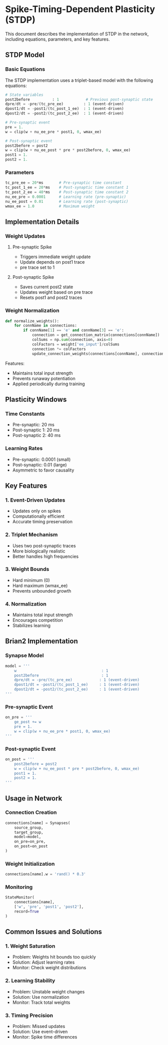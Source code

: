 # Spike-Timing-Dependent Plasticity (STDP)

This document describes the implementation of STDP in the network, including equations, parameters, and key features.

## STDP Model

### Basic Equations

The STDP implementation uses a triplet-based model with the following equations:

```python
# State variables
post2before          : 1            # Previous post-synaptic state
dpre/dt = -pre/(tc_pre_ee)         : 1 (event-driven)
dpost1/dt = -post1/(tc_post_1_ee)  : 1 (event-driven)
dpost2/dt = -post2/(tc_post_2_ee)  : 1 (event-driven)

# Pre-synaptic event
pre = 1.
w = clip(w + nu_ee_pre * post1, 0, wmax_ee)

# Post-synaptic event
post2before = post2
w = clip(w + nu_ee_post * pre * post2before, 0, wmax_ee)
post1 = 1.
post2 = 1.
```

### Parameters

```python
tc_pre_ee = 20*ms       # Pre-synaptic time constant
tc_post_1_ee = 20*ms    # Post-synaptic time constant 1
tc_post_2_ee = 40*ms    # Post-synaptic time constant 2
nu_ee_pre = 0.0001      # Learning rate (pre-synaptic)
nu_ee_post = 0.01       # Learning rate (post-synaptic)
wmax_ee = 1.0           # Maximum weight
```

## Implementation Details

### Weight Updates

1. Pre-synaptic Spike
   - Triggers immediate weight update
   - Update depends on post1 trace
   - pre trace set to 1

2. Post-synaptic Spike
   - Saves current post2 state
   - Updates weight based on pre trace
   - Resets post1 and post2 traces

### Weight Normalization

```python
def normalize_weights():
    for connName in connections:
        if connName[1] == 'e' and connName[3] == 'e':
            connection = get_connection_matrix(connections[connName])
            colSums = np.sum(connection, axis=0)
            colFactors = weight['ee_input']/colSums
            connection *= colFactors
            update_connection_weights(connections[connName], connection)
```

Features:
- Maintains total input strength
- Prevents runaway potentiation
- Applied periodically during training

## Plasticity Windows

### Time Constants
- Pre-synaptic: 20 ms
- Post-synaptic 1: 20 ms
- Post-synaptic 2: 40 ms

### Learning Rates
- Pre-synaptic: 0.0001 (small)
- Post-synaptic: 0.01 (large)
- Asymmetric to favor causality

## Key Features

### 1. Event-Driven Updates
- Updates only on spikes
- Computationally efficient
- Accurate timing preservation

### 2. Triplet Mechanism
- Uses two post-synaptic traces
- More biologically realistic
- Better handles high frequencies

### 3. Weight Bounds
- Hard minimum (0)
- Hard maximum (wmax_ee)
- Prevents unbounded growth

### 4. Normalization
- Maintains total input strength
- Encourages competition
- Stabilizes learning

## Brian2 Implementation

### Synapse Model
```python
model = '''
    w                                      : 1
    post2before                            : 1
    dpre/dt = -pre/(tc_pre_ee)            : 1 (event-driven)
    dpost1/dt = -post1/(tc_post_1_ee)     : 1 (event-driven)
    dpost2/dt = -post2/(tc_post_2_ee)     : 1 (event-driven)
'''
```

### Pre-synaptic Event
```python
on_pre = '''
    ge_post += w
    pre = 1.
    w = clip(w + nu_ee_pre * post1, 0, wmax_ee)
'''
```

### Post-synaptic Event
```python
on_post = '''
    post2before = post2
    w = clip(w + nu_ee_post * pre * post2before, 0, wmax_ee)
    post1 = 1.
    post2 = 1.
'''
```

## Usage in Network

### Connection Creation
```python
connections[name] = Synapses(
    source_group,
    target_group,
    model=model,
    on_pre=on_pre,
    on_post=on_post
)
```

### Weight Initialization
```python
connections[name].w = 'rand() * 0.3'
```

### Monitoring
```python
StateMonitor(
    connections[name],
    ['w', 'pre', 'post1', 'post2'],
    record=True
)
```

## Common Issues and Solutions

### 1. Weight Saturation
- Problem: Weights hit bounds too quickly
- Solution: Adjust learning rates
- Monitor: Check weight distributions

### 2. Learning Stability
- Problem: Unstable weight changes
- Solution: Use normalization
- Monitor: Track total weights

### 3. Timing Precision
- Problem: Missed updates
- Solution: Use event-driven
- Monitor: Spike time differences